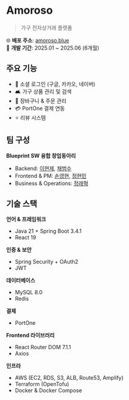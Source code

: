 # Amoroso

> 가구 전자상거래 플랫폼

🌐 **배포 주소**: [amoroso.blue](https://amoroso.blue)  
📅 **개발 기간**: 2025.01 ~ 2025.06 (6개월)

## 주요 기능

- 🔐 소셜 로그인 (구글, 카카오, 네이버)
- 🛋️ 가구 상품 관리 및 검색
- 🛒 장바구니 & 주문 관리
- 💳 PortOne 결제 연동
- ⭐ 리뷰 시스템

## 팀 구성

**Blueprint SW 융합 창업동아리**
- Backend: [이현제](https://github.com/LEE-HYUN-JE), [채범수](https://github.com/tayobus)
- Frontend & PM: [손영현](https://github.com/Son0H2), [정현민](https://github.com/hyeonmin111)
- Business & Operations: [정래혁](https://github.com/jeongraehyuk)

## 기술 스택

**언어 & 프레임워크**
- Java 21 + Spring Boot 3.4.1
- React 19

**인증 & 보안**
- Spring Security + OAuth2
- JWT

**데이터베이스**
- MySQL 8.0
- Redis

**결제**
- PortOne

**Frontend 라이브러리**
- React Router DOM 7.1.1
- Axios

**인프라**
- AWS (EC2, RDS, S3, ALB, Route53, Amplify)
- Terraform (OpenTofu)
- Docker & Docker Compose
